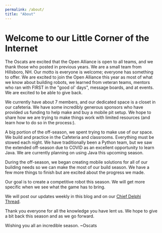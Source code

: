 ```yaml
---
permalink: /about/
title: "About"
---
```


# Welcome to our Little Corner of the Internet

The Oscats are excited that the Open Alliance is open to all teams, and we thank those who posted in previous years. We are a small team from Hillsboro, NH. Our motto is everyone is welcome; everyone has something to offer. We are excited to join the Open Alliance this year as most of what we know about building robots, we learned from veteran teams, mentors who ran with FIRST in the "good ol' days", message boards, and at events. We are excited to be able to give back.

We currently have about 7 members, and our dedicated space is a closet in our cafeteria. We have some incredibly generous sponsors who have provided us funding to help make and buy a mobile pit setup. We hope to share how we are trying to make things work with limited resources (and learn how to do so in the process:).

A big portion of the off-season, we spent trying to make use of our space. We build and practice in the Cafeteria and classrooms. Everything must be stowed each night. We have traditionally been a Python team, but we saw the extended off-season due to COVID as an excellent opportunity to learn Java. We are currently planning on using Java this upcoming season.

During the off-season, we began creating mobile solutions for all of our building needs so we can make the most of our build season. We have a few more things to finish but are excited about the progress we made.

Our goal is to create a competitive robot this season. We will get more specific when we see what the game has to bring.

We will post our updates weekly in this blog and on our [Chief Delphi Thread](https://www.chiefdelphi.com/t/frc-6762-open-alliance-2022-build-thread/398916?u=mr.r_2).

Thank you everyone for all the knowledge you have lent us. We hope to give a bit back this season and as we go forward.

Wishing you all an incredible season.
~Oscats
